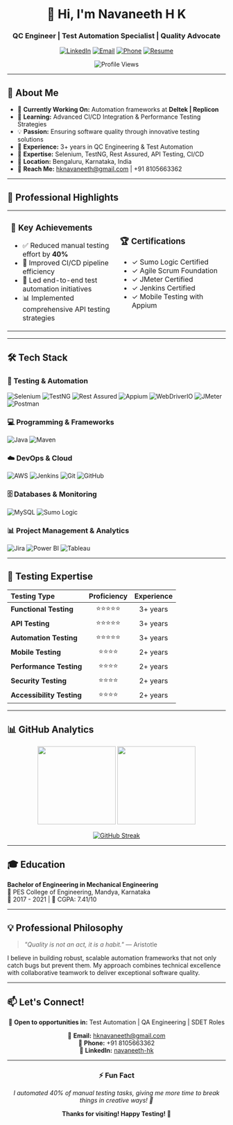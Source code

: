 <div align="center">
  
# 👋 Hi, I'm Navaneeth H K

### QC Engineer | Test Automation Specialist | Quality Advocate

[![LinkedIn](https://img.shields.io/badge/LinkedIn-0077B5?style=for-the-badge&logo=linkedin&logoColor=white)](https://linkedin.com/in/navaneeth-hk)
[![Email](https://img.shields.io/badge/Email-D14836?style=for-the-badge&logo=gmail&logoColor=white)](mailto:hknavaneeth@gmail.com)
[![Phone](https://img.shields.io/badge/Phone-25D366?style=for-the-badge&logo=whatsapp&logoColor=white)](tel:+918105663362)
[![Resume](https://img.shields.io/badge/Resume-4285F4?style=for-the-badge&logo=google-drive&logoColor=white)](https://drive.google.com/file/d/1Z6YVDe_FPgN5f-Qmzb_e3OaqB-F4K_WI/view?usp=sharing)

![Profile Views](https://komarev.com/ghpvc/?username=navaneethhk20&label=Profile%20Views&color=0e75b6&style=flat-square)

</div>

---

## 🚀 About Me

- 🔭 **Currently Working On:** Automation frameworks at **Deltek | Replicon**
- 🌱 **Learning:** Advanced CI/CD Integration & Performance Testing Strategies
- 💡 **Passion:** Ensuring software quality through innovative testing solutions
- 💼 **Experience:** 3+ years in QC Engineering & Test Automation
- 🎯 **Expertise:** Selenium, TestNG, Rest Assured, API Testing, CI/CD
- 📍 **Location:** Bengaluru, Karnataka, India
- 📧 **Reach Me:** hknavaneeth@gmail.com | +91 8105663362

---

## 💼 Professional Highlights

<table>
<tr>
<td width="50%">

### 🎯 Key Achievements
- ✅ Reduced manual testing effort by **40%**
- 🚀 Improved CI/CD pipeline efficiency
- 🔄 Led end-to-end test automation initiatives
- 📊 Implemented comprehensive API testing strategies

</td>
<td width="50%">

### 🏆 Certifications
- ✓ Sumo Logic Certified
- ✓ Agile Scrum Foundation
- ✓ JMeter Certified
- ✓ Jenkins Certified
- ✓ Mobile Testing with Appium

</td>
</tr>
</table>

---

## 🛠️ Tech Stack

### 🧪 Testing & Automation
![Selenium](https://img.shields.io/badge/Selenium-43B02A?style=for-the-badge&logo=selenium&logoColor=white)
![TestNG](https://img.shields.io/badge/TestNG-DC422E?style=for-the-badge&logo=testng&logoColor=white)
![Rest Assured](https://img.shields.io/badge/Rest_Assured-5BA745?style=for-the-badge&logo=rest-assured&logoColor=white)
![Appium](https://img.shields.io/badge/Appium-662D91?style=for-the-badge&logo=appium&logoColor=white)
![WebDriverIO](https://img.shields.io/badge/WebDriverIO-EA5906?style=for-the-badge&logo=webdriverio&logoColor=white)
![JMeter](https://img.shields.io/badge/JMeter-D22128?style=for-the-badge&logo=apache-jmeter&logoColor=white)
![Postman](https://img.shields.io/badge/Postman-FF6C37?style=for-the-badge&logo=postman&logoColor=white)

### 💻 Programming & Frameworks
![Java](https://img.shields.io/badge/Java-ED8B00?style=for-the-badge&logo=openjdk&logoColor=white)
![Maven](https://img.shields.io/badge/Maven-C71A36?style=for-the-badge&logo=apache-maven&logoColor=white)

### ☁️ DevOps & Cloud
![AWS](https://img.shields.io/badge/AWS-232F3E?style=for-the-badge&logo=amazon-aws&logoColor=white)
![Jenkins](https://img.shields.io/badge/Jenkins-D24939?style=for-the-badge&logo=jenkins&logoColor=white)
![Git](https://img.shields.io/badge/Git-F05032?style=for-the-badge&logo=git&logoColor=white)
![GitHub](https://img.shields.io/badge/GitHub-181717?style=for-the-badge&logo=github&logoColor=white)

### 🗄️ Databases & Monitoring
![MySQL](https://img.shields.io/badge/MySQL-4479A1?style=for-the-badge&logo=mysql&logoColor=white)
![Sumo Logic](https://img.shields.io/badge/Sumo_Logic-000080?style=for-the-badge&logo=sumologic&logoColor=white)

### 📊 Project Management & Analytics
![Jira](https://img.shields.io/badge/Jira-0052CC?style=for-the-badge&logo=jira&logoColor=white)
![Power BI](https://img.shields.io/badge/Power_BI-F2C811?style=for-the-badge&logo=powerbi&logoColor=black)
![Tableau](https://img.shields.io/badge/Tableau-E97627?style=for-the-badge&logo=tableau&logoColor=white)

---

## 🧪 Testing Expertise

<div align="center">

| Testing Type | Proficiency | Experience |
|:-------------|:-----------:|:----------:|
| **Functional Testing** | ⭐⭐⭐⭐⭐ | 3+ years |
| **API Testing** | ⭐⭐⭐⭐⭐ | 3+ years |
| **Automation Testing** | ⭐⭐⭐⭐⭐ | 3+ years |
| **Mobile Testing** | ⭐⭐⭐⭐ | 2+ years |
| **Performance Testing** | ⭐⭐⭐⭐ | 2+ years |
| **Security Testing** | ⭐⭐⭐⭐ | 2+ years |
| **Accessibility Testing** | ⭐⭐⭐⭐ | 2+ years |

</div>

---

## 📊 GitHub Analytics

<div align="center">
  
<img height="180em" src="https://github-readme-stats.vercel.app/api?username=navaneethhk20&show_icons=true&theme=tokyonight&include_all_commits=true&count_private=true"/>
<img height="180em" src="https://github-readme-stats.vercel.app/api/top-langs/?username=navaneethhk20&layout=compact&langs_count=8&theme=tokyonight"/>

</div>

<div align="center">
  
[![GitHub Streak](https://github-readme-streak-stats.herokuapp.com/?user=navaneethhk20&theme=tokyonight)](https://git.io/streak-stats)

</div>

---

## 🎓 Education

**Bachelor of Engineering in Mechanical Engineering**  
📍 PES College of Engineering, Mandya, Karnataka  
📅 2017 - 2021 | 🎯 CGPA: 7.41/10

---

## 💡 Professional Philosophy

> *"Quality is not an act, it is a habit."* — Aristotle

I believe in building robust, scalable automation frameworks that not only catch bugs but prevent them. My approach combines technical excellence with collaborative teamwork to deliver exceptional software quality.

---

## 📫 Let's Connect!

<div align="center">

💼 **Open to opportunities in:** Test Automation | QA Engineering | SDET Roles

📧 **Email:** hknavaneeth@gmail.com  
📱 **Phone:** +91 8105663362  
🔗 **LinkedIn:** [navaneeth-hk](https://linkedin.com/in/navaneeth-hk)

</div>

---

<div align="center">
  
### ⚡ Fun Fact
*I automated 40% of manual testing tasks, giving me more time to break things in creative ways! 🐛*

**Thanks for visiting! Happy Testing! 🚀**

</div>
